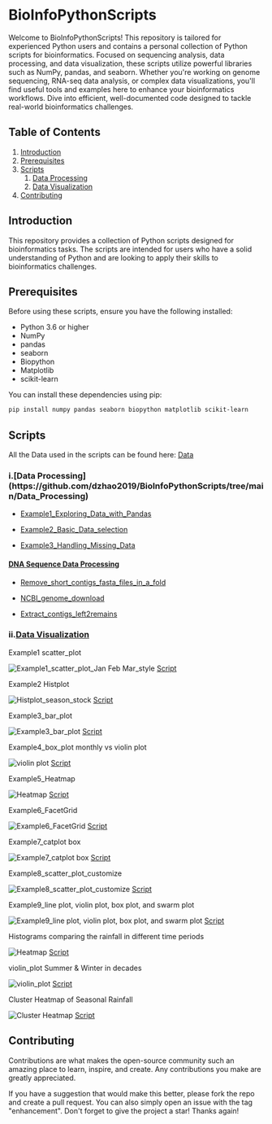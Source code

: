 # BioInfoPythonScripts

Welcome to BioInfoPythonScripts! This repository is tailored for experienced Python users and contains a personal collection of Python scripts for bioinformatics. Focused on sequencing analysis, data processing, and data visualization, these scripts utilize powerful libraries such as NumPy, pandas, and seaborn. Whether you're working on genome sequencing, RNA-seq data analysis, or complex data visualizations, you'll find useful tools and examples here to enhance your bioinformatics workflows. Dive into efficient, well-documented code designed to tackle real-world bioinformatics challenges.

## Table of Contents

1. [Introduction](#introduction)
2. [Prerequisites](#prerequisites)
3. [Scripts](#scripts)
    1. [Data Processing](#data-processing)
    2. [Data Visualization](#data-visualization)
4. [Contributing](#contributing)

## Introduction

This repository provides a collection of Python scripts designed for bioinformatics tasks. The scripts are intended for users who have a solid understanding of Python and are looking to apply their skills to bioinformatics challenges.

## Prerequisites

Before using these scripts, ensure you have the following installed:

- Python 3.6 or higher
- NumPy
- pandas
- seaborn
- Biopython
- Matplotlib
- scikit-learn

You can install these dependencies using pip:

```bash
pip install numpy pandas seaborn biopython matplotlib scikit-learn
```

## Scripts

All the Data used in the scripts can be found here: [Data](https://github.com/dzhao2019/BioInfoPythonScripts/tree/main/Data)

<h3>i.[Data Processing](https://github.com/dzhao2019/BioInfoPythonScripts/tree/main/Data_Processing)</h3>

 - [Example1_Exploring_Data_with_Pandas](https://github.com/dzhao2019/BioInfoPythonScripts/blob/main/Data_Processing/Example1_Exploring_Data_with_Pandas.py)

 - [Example2_Basic_Data_selection](https://github.com/dzhao2019/BioInfoPythonScripts/blob/main/Data_Processing/Example2_Basic_Data_selection.py)

 - [Example3_Handling_Missing_Data](https://github.com/dzhao2019/BioInfoPythonScripts/blob/main/Data_Processing/Example3_Handling_Missing_Data.py)

#### [DNA Sequence Data Processing](https://github.com/dzhao2019/BioInfoPythonScripts/tree/main/Data_Processing/DNA%20Sequence%20Data%20Processing)

 - [Remove_short_contigs_fasta_files_in_a_fold](https://github.com/dzhao2019/BioInfoPythonScripts/blob/main/Data_Processing/DNA%20Sequence%20Data%20Processing/Remove_short_contigs_fasta_files_in_a_fold.py)

 - [NCBI_genome_download](https://github.com/dzhao2019/BioInfoPythonScripts/blob/main/Data_Processing/DNA%20Sequence%20Data%20Processing/NCBI_genome_download.py)

 - [Extract_contigs_left2remains](https://github.com/dzhao2019/BioInfoPythonScripts/blob/main/Data_Processing/DNA%20Sequence%20Data%20Processing/Extract_contigs_left2remains.py)

### ii.[Data Visualization](https://github.com/dzhao2019/BioInfoPythonScripts/tree/main/Data_Visualization)

Example1 scatter_plot

![Example1_scatter_plot_Jan Feb Mar_style](https://github.com/dzhao2019/BioInfoPythonScripts/blob/main/Data_Visualization/Example1_scatter_plot_Jan%20Feb%20Mar_style.png) [Script](https://github.com/dzhao2019/BioInfoPythonScripts/blob/main/Data_Visualization/Example1_scatter_plot_four%20different%20plots.py)

Example2 Histplot

![Histplot_season_stock]( https://github.com/dzhao2019/BioInfoPythonScripts/blob/main/Data_Visualization/Example2-2_Histplot_season_stock.png) [Script](https://github.com/dzhao2019/BioInfoPythonScripts/blob/main/Data_Visualization/Example2-2_Histplot%20-%20season.py)

Example3_bar_plot

![Example3_bar_plot]( https://github.com/dzhao2019/BioInfoPythonScripts/blob/main/Data_Visualization/Example3_bar_plot%20Total%20Rainfall%20per%20Year%20(1960-1969).png) [Script](https://github.com/dzhao2019/BioInfoPythonScripts/blob/main/Data_Visualization/Example3_bar_plot.py)

Example4_box_plot monthly vs violin plot

![violin plot](https://github.com/dzhao2019/BioInfoPythonScripts/blob/main/Data_Visualization/Example4_violin_plot%20monthly%20default%20color.png) [Script](https://github.com/dzhao2019/BioInfoPythonScripts/blob/main/Data_Visualization/Example4_box_plot%20monthly%20vs%20violin%20plot.py)

Example5_Heatmap

![Heatmap](https://github.com/dzhao2019/BioInfoPythonScripts/blob/main/Data_Visualization/Example5_Heatmap%20of%20Monthly%20Rainfall%20by%20Year.png) [Script](https://github.com/dzhao2019/BioInfoPythonScripts/blob/main/Data_Visualization/Example5_Heatmap%20of%20Monthly%20Rainfall%20by%20Year.py)

Example6_FacetGrid

![Example6_FacetGrid](https://github.com/dzhao2019/BioInfoPythonScripts/blob/main/Data_Visualization/Example6_FacetGrid%20of%20Monthly%20Rainfall%20by%20Decade.png) [Script](https://github.com/dzhao2019/BioInfoPythonScripts/blob/main/Data_Visualization/Example6_FacetGrid%20of%20Monthly%20Rainfall%20by%20Decade.py)

Example7_catplot box

![Example7_catplot box](https://github.com/dzhao2019/BioInfoPythonScripts/blob/main/Data_Visualization/Example7_catplot%20box.png) [Script](https://github.com/dzhao2019/BioInfoPythonScripts/blob/main/Data_Visualization/Example7_catplot%20box.py)

Example8_scatter_plot_customize

![Example8_scatter_plot_customize](https://github.com/dzhao2019/BioInfoPythonScripts/blob/main/Data_Visualization/Example8_scatter_plot_customize.png) [Script](https://github.com/dzhao2019/BioInfoPythonScripts/blob/main/Data_Visualization/Example8_scatter_plot_customize.py)

Example9_line plot, violin plot, box plot, and swarm plot

![Example9_line plot, violin plot, box plot, and swarm plot](https://github.com/dzhao2019/BioInfoPythonScripts/blob/main/Data_Visualization/Example9_line%20plot%2C%20%20violin%20plot%2C%20box%20plot%2C%20and%20swarm%20plot.png) [Script]()

Histograms comparing the rainfall in different time periods

![Heatmap](https://github.com/dzhao2019/BioInfoPythonScripts/blob/main/Data_Visualization/Histograms%20comparing%20the%20rainfall%20in%20different%20time%20periods.png) [Script](https://github.com/dzhao2019/BioInfoPythonScripts/blob/main/Data_Visualization/Example9_line%20plot%2C%20%20violin%20plot%2C%20box%20plot%2C%20and%20swarm%20plot.py)

violin_plot Summer & Winter in decades

![violin_plot](https://github.com/dzhao2019/BioInfoPythonScripts/blob/main/Data_Visualization/violin_plot%20Summer%20%26%20Winter%20in%20decades.png) [Script](https://github.com/dzhao2019/BioInfoPythonScripts/blob/main/Data_Visualization/violin_plot%20Summer%20%26%20Winter%20in%20decades.py)

Cluster Heatmap of Seasonal Rainfall

![Cluster Heatmap](https://github.com/dzhao2019/BioInfoPythonScripts/blob/main/Data_Visualization/Cluster%20Heatmap%20of%20Seasonal%20Rainfall.png) [Script](https://github.com/dzhao2019/BioInfoPythonScripts/blob/main/Data_Visualization/Cluster%20Heatmap%20of%20Seasonal%20Rainfall.py)

## Contributing
Contributions are what makes the open-source community such an amazing place to learn, inspire, and create. Any contributions you make are greatly appreciated.

If you have a suggestion that would make this better, please fork the repo and create a pull request. You can also simply open an issue with the tag "enhancement". Don't forget to give the project a star! Thanks again!
